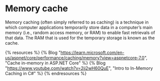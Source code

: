 # Memory cache

Memory caching (often simply referred to as caching) is a technique in which computer applications temporarily store data in a computer’s main memory (i.e., random access memory, or RAM) to enable fast retrievals of that data. The RAM that is used for the temporary storage is known as the cache.

{% resources %}
  {% Blog "https://learn.microsoft.com/en-us/aspnet/core/performance/caching/memory?view=aspnetcore-7.0", "Cache in-memory in ASP.NET Core" %}
  {% Blog "https://www.youtube.com/watch?v=2jj2wH60QuE", "Intro to In-Memory Caching in C#" %}
{% endresources %}